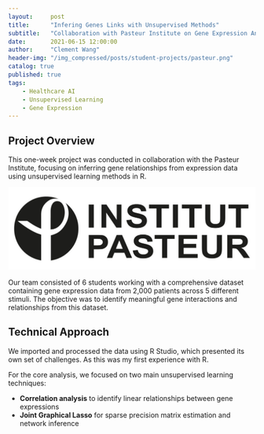 ```yaml
---
layout:     post
title:      "Infering Genes Links with Unsupervised Methods"
subtitle:   "Collaboration with Pasteur Institute on Gene Expression Analysis"
date:       2021-06-15 12:00:00
author:     "Clement Wang"
header-img: "/img_compressed/posts/student-projects/pasteur.png"
catalog: true
published: true
tags:
    - Healthcare AI
    - Unsupervised Learning
    - Gene Expression
---
```



## Project Overview

This one-week project was conducted in collaboration with the Pasteur Institute, focusing on inferring gene relationships from expression data using unsupervised learning methods in R.

![Logo of Pasteur institut](/img_compressed/posts/student-projects/pasteur_logo.jpg)

Our team consisted of 6 students working with a comprehensive dataset containing gene expression data from 2,000 patients across 5 different stimuli. The objective was to identify meaningful gene interactions and relationships from this dataset.

## Technical Approach

We imported and processed the data using R Studio, which presented its own set of challenges. As this was my first experience with R.

For the core analysis, we focused on two main unsupervised learning techniques:
- **Correlation analysis** to identify linear relationships between gene expressions
- **Joint Graphical Lasso** for sparse precision matrix estimation and network inference


